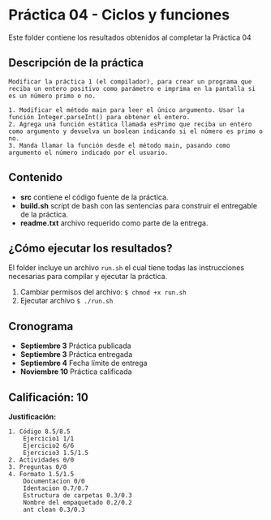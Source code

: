 # Práctica 04 - Ciclos y funciones

Este folder contiene los resultados obtenidos al completar la Práctica 04

## Descripción de la práctica

```
Modificar la práctica 1 (el compilador), para crear un programa que reciba un entero positivo como parámetro e imprima en la pantalla si es un número primo o no.

1. Modificar el método main para leer el único argumento. Usar la función Integer.parseInt() para obtener el entero.
2. Agrega una función estática llamada esPrimo que reciba un entero como argumento y devuelva un boolean indicando si el número es primo o no.
3. Manda llamar la función desde el método main, pasando como argumento el número indicado por el usuario.
```

## Contenido

* **src** contiene el código fuente de la práctica.
* **build.sh** script de bash con las sentencias para construir el entregable de
la práctica.
* **readme.txt** archivo requerido como parte de la entrega.

## ¿Cómo ejecutar los resultados?

El folder incluye un archivo `run.sh` el cual tiene todas las instrucciones
necesarias para compilar y ejecutar la práctica.

1. Cambiar permisos del archivo: `$ chmod +x run.sh`
2. Ejecutar archivo `$ ./run.sh`

## Cronograma

* **Septiembre 3** Práctica publicada
* **Septiembre 3** Práctica entregada
* **Septiembre 4** Fecha límite de entrega
* **Noviembre 10** Práctica calificada

## Calificación: 10

**Justificación:**

```
1. Código 8.5/8.5
    Ejercicio1 1/1
    Ejercicio2 6/6
    Ejercicio3 1.5/1.5
2. Actividades 0/0
3. Preguntas 0/0
4. Formato 1.5/1.5
    Documentacion 0/0
    Identacion 0.7/0.7
    Estructura de carpetas 0.3/0.3
    Nombre del empaquetado 0.2/0.2
    ant clean 0.3/0.3
```
